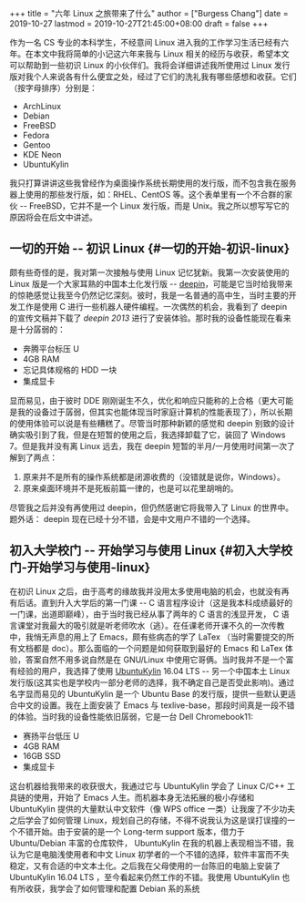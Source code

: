 +++
title = "六年 Linux 之旅带来了什么"
author = ["Burgess Chang"]
date = 2019-10-27
lastmod = 2019-10-27T21:45:00+08:00
draft = false
+++

作为一名 CS 专业的本科学生，不经意间 Linux 进入我的工作学习生活已经有六年。在本文中我将简单的小记这六年来我与 Linux 相关的经历与收获，希望本文可以帮助到一些初识 Linux 的小伙伴们。我将会详细讲述我所使用过 Linux 发行版对我个人来说各有什么便宜之处，经过了它们的洗礼我有哪些感想和收获。它们（按字母排序）分别是：

-   ArchLinux
-   Debian
-   FreeBSD
-   Fedora
-   Gentoo
-   KDE Neon
-   UbuntuKylin

我只打算讲讲这些我曾经作为桌面操作系统长期使用的发行版，而不包含我在服务器上使用的那些发行版，如：RHEL、CentOS 等。这个表单里有一个不合群的家伙 -- FreeBSD，它并不是一个 Linux 发行版，而是 Unix。我之所以想写写它的原因将会在后文中讲述。


## 一切的开始 -- 初识 Linux {#一切的开始-初识-linux}

颇有些奇怪的是，我对第一次接触与使用 Linux 记忆犹新。我第一次安装使用的 Linux 版是一个大家耳熟的中国本土化发行版 -- [deepin](https://www.deepin.org/)，可能是它当时给我带来的惊艳感觉让我至今仍然记忆深刻。彼时，我是一名普通的高中生，当时主要的开发工作是使用 C 进行一些机器人硬件编程。一次偶然的机会，我看到了 deepin 的宣传文稿并下载了 _deepin 2013_
进行了安装体验。那时我的设备性能现在看来是十分孱弱的：

-   奔腾平台标压 U
-   4GB RAM
-   忘记具体规格的 HDD 一块
-   集成显卡

显而易见，由于彼时 DDE 刚刚诞生不久，优化和响应只能称的上合格（更大可能是我的设备过于孱弱，但其实也能体现当时家庭计算机的性能表现了），所以长期的使用体验可以说是有些糟糕了。尽管当时那种新颖的感觉和 deepin 别致的设计确实吸引到了我，但是在短暂的使用之后，我选择卸载了它，装回了 Windows 7。但是我并没有离 Linux 远去，我在
deepin 短暂的半月/一月使用时间第一次了解到了两点：

1.  原来并不是所有的操作系统都是闭源收费的（没错就是说你，Windows）。
2.  原来桌面环境并不是死板前篇一律的，也是可以花里胡哨的。

尽管我之后并没有再使用过 deepin，但仍然感谢它将我带入了 Linux 的世界中。题外话：
deepin 现在已经十分不错，会是中文用户不错的一个选择。


## 初入大学校门 -- 开始学习与使用 Linux {#初入大学校门-开始学习与使用-linux}

在初识 Linux 之后，由于高考的缘故我并没用太多使用电脑的机会，也就没有再有后话。直到升入大学后的第一门课 -- C 语言程序设计（这是我本科成绩最好的一门课，出道即巅峰），由于当时我已经从事了两年的 C 语言的浅显开发， C 语言课堂对我最大的吸引就是听老师吹水（逃）。在任课老师开课不久的一次传教中，我悄无声息的用上了 Emacs，颇有些病态的学了 LaTex （当时需要提交的所有文档都是 doc）。那么面临的一个问题是如何获取到最好的 Emacs 和 LaTex 体验，答案自然不用多说自然是在 GNU/Linux 中使用它哥俩。当时我并不是一个富有经验的用户，我选择了使用 [UbuntuKylin](https://www.ubuntukylin.com) 16.04 LTS -- 另一个中国本土 Linux 发行版(这其实也是学校内一部分老师的选择，我不确定自己是否受此影响)。通过名字显而易见的 UbuntuKylin 是一个 Ubuntu Base 的发行版，提供一些默认更适合中文的设置。我在上面安装了 Emacs 与 texlive-base，那段时间真是一段不错的体验。当时我的设备性能依旧孱弱，它是一台 Dell Chromebook11:

-   赛扬平台低压 U
-   4GB RAM
-   16GB SSD
-   集成显卡

这台机器给我带来的收获很大，我通过它与 UbuntuKylin 学会了 Linux C/C++ 工具链的使用，开始了 Emacs 人生。而机器本身无法拓展的极小存储和 UbuntuKylin 提供的大量默认中文软件（像 WPS office 一类）让我废了不少功夫之后学会了如何管理 Linux，规划自己的存储，不得不说我认为这是误打误撞的一个不错开始。由于安装的是一个 Long-term support 版本，借力于 Ubuntu/Debian 丰富的仓库软件，
UbuntuKylin 在我的机器上表现相当不错，我认为它是电脑浅使用者和中文 Linux 初学者的一个不错的选择，软件丰富而不失稳定，又有合适的中文本土化。之后我在父母使用的一台陈旧的电脑上安装了 UbuntuKylin 16.04 LTS ，至今看起来仍然工作的不错。我使用 UbuntuKylin 也有所收获，我学会了如何管理和配置 Debian 系的系统

